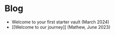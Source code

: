 # Blog

* Welcome to your first starter vault (March 2024)
* [[Welcome to our journey]] (Mathew, June 2023)

